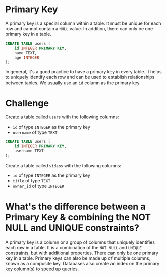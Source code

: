# Primary Key

A primary key is a special column within a table. It must be unique for each row and cannot contain a `NULL` value. In addition, there can only be one primary key in a table.

```sql
CREATE TABLE users (
    id INTEGER PRIMARY KEY,
    name TEXT,
    age INTEGER
);
```

In general, it's a good practice to have a primary key in every table. It helps to uniquely identify each row and can be used to establish relationships between tables. We usually use an `id` column as the primary key.

# Challenge

Create a table called `users` with the following columns:

- `id` of type `INTEGER` as the primary key
- `username` of type `TEXT`

```sql
CREATE TABLE users (
    id INTEGER PRIMARY KEY,
    username TEXT
);
```

Create a table called `videos` with the following columns:

- `id` of type `INTEGER` as the primary key
- `title` of type `TEXT`
- `owner_id` of type `INTEGER`

# What's the difference between a Primary Key & combining the NOT NULL and UNIQUE constraints?

A primary key is a column or a group of columns that uniquely identifies each row in a table. It is a combination of the `NOT NULL` and `UNIQUE` constraints, but with additional properties. There can only be one primary key in a table. Primary keys can also be made up of multiple columns, known as a composite key. Databases also create an index on the primary key column(s) to speed up queries.
